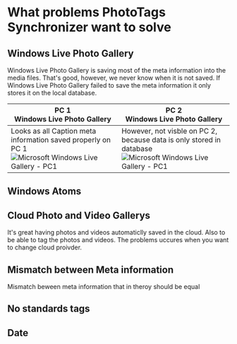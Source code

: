 # What problems PhotoTags Synchronizer want to solve

## Windows Live Photo Gallery
Windows Live Photo Gallery is saving most of the meta information into the media files. That's good, however, we never know when it is not saved. If Windows Live Photo Gallery failed to save the meta information it only stores it on the local database.

PC 1 <br> Windows Live Photo Gallery  | PC 2 <br> Windows Live Photo Gallery
--|--
Looks as all Caption meta information saved properly on PC 1 ![Microsoft Windows Live Gallery - PC1](problem-microsoft-windows-live-gallery_not-saving-tags2.png) | However, not visble on PC 2, because data is only stored in database  ![Microsoft Windows Live Gallery - PC1](problem-microsoft-windows-live-gallery_not-saving-tags1.png)

## Windows Atoms

## Cloud Photo and Video Gallerys
It's great having photos and videos automaticlly saved in the cloud. Also to be able to tag the photos and videos. The problems uccures when you want to change cloud proivder.


## Mismatch between Meta information
Mismatch beween meta information that in theroy should be equal


## No standards tags


## Date
